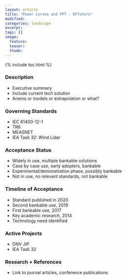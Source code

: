 ```yaml
---
layout: article
title: "Power Curves and PPT - Offshore"
modified:
categories: landscape
excerpt: 
tags: []
image:
  feature:
  teaser:
  thumb:
---
```


{% include toc.html %}

### Description
- Executive summary
- Include current tech solution
- Anems or models or extrapolation or what?

### Governing Standards
- IEC 61400-12-1
- TR6
- MEASNET
- IEA Task 32: Wind Lidar

### Acceptance Status
- Widely in use, multiple bankable solutions
- Case by case use, early adopters, bankable
- Experimental/demonstration phase, possibly bankable
- Not in use, no relevant standards, not bankable

### Timeline of Acceptance
- Standard published in 2020
- Second bankable use, 2019
- First bankable use, 2017
- Key academic research, 2014
- Technology need identified

### Active Projects
- DNV JIP
- IEA Task 32

### Research + References
- Link to journal articles, conference publications

